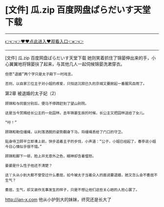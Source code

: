 # [文件] 瓜.zip 百度网盘ぱらだいす天堂下载

<hr/><a href="https://github.com/qiuhjg/faxd/issues/1">👉👉👉♥♥点此进入♥观看入口👈👉👉</a><hr/>

[文件] 瓜.zip 百度网盘ぱらだいす天堂下载
她则笑着抓住了锦晏伸出来的手，小心翼翼地将锦晏扶了起来，与其他几人一起伺候锦晏洗漱穿衣。

    但愿“退婚”两个字只是太子殿下一时戏言。

    否则，以自家三位主子对小姐的疼爱，只怕这沉寂已久的京城又要掀起一番腥风血雨了。

第2章 被退婚的太子妃（2）

    顾锦和与同窗分别后，便马不停蹄赶到了望山别院。

    这是当今赏赐给长公主的一处园林，去年锦晏生辰的时候，长公主又把园林送给了女儿。

    “吁！”

    顾锦和勒住缰绳，以利落洒脱的姿势翻身下马，将缰绳丢给了门口的守卫。

    贴身侍卫顾平立即凑上前，快步追着主子的步伐，小声道：“公子，小姐已经起了，春亭说小姐今日心情似乎很不错。”

    顾锦和脚下一顿，脸上并无意外之色，眼神却含着愠怒。

    晏晏是什么性子他还不清楚？

    这丫头从小到大都不曾受过什么委屈，如今被太子当着众人的面说要退婚，她又怎么会不委屈不生气？

    委屈，生气，却又装作无事发生的样子，只是不想让他们这些关心她的人担心罢了。
http://jan-x.com
    他从小护到大的妹妹，终究还是长大了
